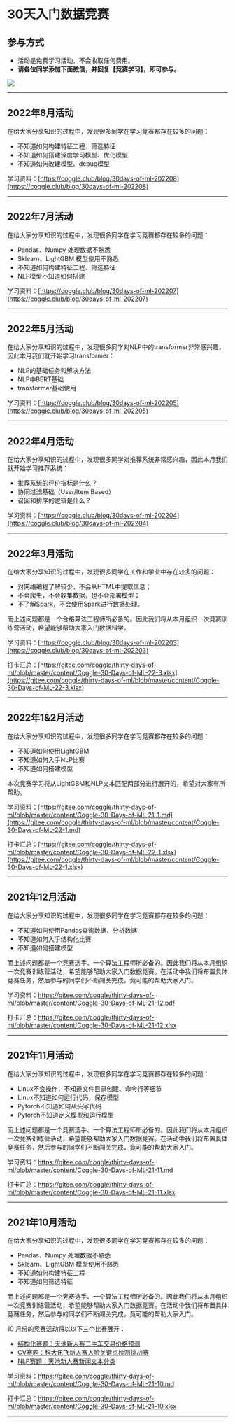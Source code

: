 # 30天入门数据竞赛

## 参与方式

* 活动是免费学习活动，不会收取任何费用。
* **请各位同学添加下面微信，并回复【竞赛学习】，即可参与。**

![](https://cdn.coggle.club/coggle666_qrcode.png)

---

## 2022年8月活动

在给大家分享知识的过程中，发现很多同学在学习竞赛都存在较多的问题：

- 不知道如何构建特征工程、筛选特征
- 不知道如何搭建深度学习模型、优化模型
- 不知道如何改建模型、debug模型


学习资料：[https://coggle.club/blog/30days-of-ml-202208](https://coggle.club/blog/30days-of-ml-202208)

---

## 2022年7月活动

在给大家分享知识的过程中，发现很多同学在学习竞赛都存在较多的问题：

- Pandas、Numpy 处理数据不熟悉
- Sklearn、LightGBM 模型使用不熟悉
- 不知道如何构建特征工程、筛选特征
- NLP模型不知道如何搭建

学习资料：[https://coggle.club/blog/30days-of-ml-202207](https://coggle.club/blog/30days-of-ml-202207)

---

## 2022年5月活动

在给大家分享知识的过程中，发现很多同学对NLP中的transformer非常感兴趣，因此本月我们就开始学习transformer：

- NLP的基础任务和解决方法
- NLP中BERT基础
- transformer基础使用

学习资料：[https://coggle.club/blog/30days-of-ml-202205](https://coggle.club/blog/30days-of-ml-202205)

---

## 2022年4月活动

在给大家分享知识的过程中，发现很多同学对推荐系统非常感兴趣，因此本月我们就开始学习推荐系统：

- 推荐系统的评价指标是什么？
- 协同过滤基础（User/Item Based）
- 召回和排序的逻辑是什么？

学习资料：[https://coggle.club/blog/30days-of-ml-202204](https://coggle.club/blog/30days-of-ml-202204)

---

## 2022年3月活动

在给大家分享知识的过程中，发现很多同学在工作和学业中存在较多的问题：

* 对网络编程了解较少，不会从HTML中提取信息；
* 不会爬虫，不会收集数据，也不会部署模型；
* 不了解Spark，不会使用Spark进行数据处理。


而上述问题都是一个合格算法工程师所必备的。因此我们将从本月组织一次竞赛训练营活动，希望能够帮助大家入门数据科学。

学习资料：[https://coggle.club/blog/30days-of-ml-202203](https://coggle.club/blog/30days-of-ml-202203)

打卡汇总：[https://gitee.com/coggle/thirty-days-of-ml/blob/master/content/Coggle-30-Days-of-ML-22-3.xlsx](https://gitee.com/coggle/thirty-days-of-ml/blob/master/content/Coggle-30-Days-of-ML-22-3.xlsx)

---

## 2022年1&2月活动

在给大家分享知识的过程中，发现很多同学在学习竞赛都存在较多的问题：

- 不知道如何使用LightGBM
- 不知道如何入手NLP比赛
- 不知道如何搭建模型

本次竞赛学习将从LightGBM和NLP文本匹配两部分进行展开的，希望对大家有所帮助。

学习资料：[https://gitee.com/coggle/thirty-days-of-ml/blob/master/content/Coggle-30-Days-of-ML-21-1.md](https://gitee.com/coggle/thirty-days-of-ml/blob/master/content/Coggle-30-Days-of-ML-22-1.md)

打卡汇总：[https://gitee.com/coggle/thirty-days-of-ml/blob/master/content/Coggle-30-Days-of-ML-22-1.xlsx](https://gitee.com/coggle/thirty-days-of-ml/blob/master/content/Coggle-30-Days-of-ML-22-1.xlsx)


---

## 2021年12月活动

在给大家分享知识的过程中，发现很多同学在学习竞赛都存在较多的问题：
- 不知道如何使用Pandas查询数据、分析数据
- 不知道如何入手结构化比赛
- 不知道如何搭建模型

而上述问题都是一个竞赛选手、一个算法工程师所必备的。因此我们将从本月组织一次竞赛训练营活动，希望能够帮助大家入门数据竞赛。在活动中我们将布置具体竞赛任务，然后参与的同学们不断闯关完成，竟可能的帮助大家入门。

学习资料：https://gitee.com/coggle/thirty-days-of-ml/blob/master/content/Coggle-30-Days-of-ML-21-12.pdf

打卡汇总：https://gitee.com/coggle/thirty-days-of-ml/blob/master/content/Coggle-30-Days-of-ML-21-12.xlsx

---

## 2021年11月活动

在给大家分享知识的过程中，发现很多同学在学习竞赛都存在较多的问题：

* Linux不会操作，不知道文件目录创建、命令行等细节
* Linux不知道如何运行代码，保存模型
* Pytorch不知道如何从头写代码
* Pytorch不知道定义模型和运行模型

而上述问题都是一个竞赛选手、一个算法工程师所必备的。因此我们将从本月组织一次竞赛训练营活动，希望能够帮助大家入门数据竞赛。在活动中我们将布置具体竞赛任务，然后参与的同学们不断闯关完成，竟可能的帮助大家入门。

学习资料：https://gitee.com/coggle/thirty-days-of-ml/blob/master/content/Coggle-30-Days-of-ML-21-11.md

打卡汇总：https://gitee.com/coggle/thirty-days-of-ml/blob/master/content/Coggle-30-Days-of-ML-21-11.xlsx

---

## 2021年10月活动

在给大家分享知识的过程中，发现很多同学在学习竞赛都存在较多的问题：

* Pandas、Numpy 处理数据不熟悉
* Sklearn、LightGBM 模型使用不熟悉
* 不知道如何构建特征工程
* 不知道如何筛选特征

而上述问题都是一个竞赛选手、一个算法工程师所必备的。因此我们将从本月组织一次竞赛训练营活动，希望能够帮助大家入门数据竞赛。在活动中我们将布置具体竞赛任务，然后参与的同学们不断闯关完成，竟可能的帮助大家入门。

10 月份的竞赛活动将以以下三个比赛展开：

* [结构化赛题：天池新人赛二手车交易价格预测](https://tianchi.aliyun.com/competition/entrance/231784/introduction)
* [CV赛题：科大讯飞新人赛人脸关键点检测挑战赛](https://challenge.xfyun.cn/topic/info?type=key-points-of-human-face&ch=dw-sq-1)
* [NLP赛题：天池新人赛新闻文本分类](https://tianchi.aliyun.com/competition/entrance/531810/introduction)

学习资料：https://gitee.com/coggle/thirty-days-of-ml/blob/master/content/Coggle-30-Days-of-ML-21-10.md

打卡汇总：https://gitee.com/coggle/thirty-days-of-ml/blob/master/content/Coggle-30-Days-of-ML-21-10.xlsx

---